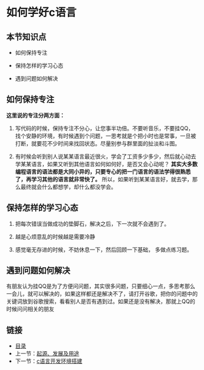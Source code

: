 # 如何学好c语言

## 本节知识点

* 如何保持专注

* 保持怎样的学习心态

* 遇到问题如何解决

## 如何保持专注
    
**这里说的专注分两方面：**

1. 写代码的时候，保持专注不分心，让您事半功倍。不要听音乐，不要挂QQ，找个安静的环境，有时候遇到个问题，一思考就是个把小时也是常事，一旦被打断，就要花不少时间来找回状态。尽量别参与群里面的扯淡和斗图。

2. 有时候会听到别人说某某语言最近很火，学会了工资多少多少，然后就心动去学某某语言，如果又听到其他语言如何如何好，是否又会心动呢？ **其实大多数编程语言的语法都是大同小异的，只要专心的把一门语言的语法学得很熟悉了，再学习其他的语言就非常快了。** 所以，如果听到某某语言好，就去学，那么最终就会什么都想学，却什么都没学会。 

## 保持怎样的学习心态

1. 把每次错误当做成功的垫脚石，解决之后，下一次就不会遇到了。

1. 越是心烦意乱的时候越是需要冷静

1. 感觉毫无存进的时候，不妨休息一下，然后回顾一下基础， 多做点练习题。

## 遇到问题如何解决

有朋友认为挂QQ是为了方便问问题，其实很多问题，只要细心一点，多思考那么一会儿，就可以解决的，如果这样都还是解决不了，请打开谷歌，把你的问题中的关键词放到谷歌搜索，看看别人是否有遇到过。如果还是没有解决，那就上QQ的时候问问相关的朋友

## 链接

- [目录](summary.md)
- 上一节：[起源、发展及用途](01.1.md)
- 下一节：[c语言开发环境搭建](02.1.md)
